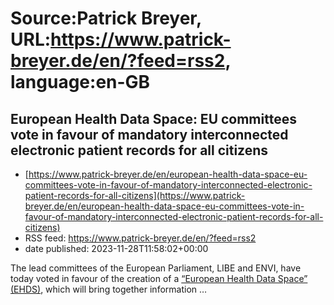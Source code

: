 # Source:Patrick Breyer, URL:https://www.patrick-breyer.de/en/?feed=rss2, language:en-GB

## European Health Data Space: EU committees vote in favour of mandatory interconnected electronic patient records for all citizens
 - [https://www.patrick-breyer.de/en/european-health-data-space-eu-committees-vote-in-favour-of-mandatory-interconnected-electronic-patient-records-for-all-citizens](https://www.patrick-breyer.de/en/european-health-data-space-eu-committees-vote-in-favour-of-mandatory-interconnected-electronic-patient-records-for-all-citizens)
 - RSS feed: https://www.patrick-breyer.de/en/?feed=rss2
 - date published: 2023-11-28T11:58:02+00:00

<p>The lead committees of the European Parliament, LIBE and ENVI, have today voted in favour of the creation of a <a href="https://www.europarl.europa.eu/meetdocs/2014_2019/plmrep/COMMITTEES/CJ43/AMC/2023/11-28/Item4-EHDS-compromiseamendments_EN.pdf">&#8220;European Health Data Space&#8221; (EHDS)</a>, which will bring together information <span>…</span></p>

